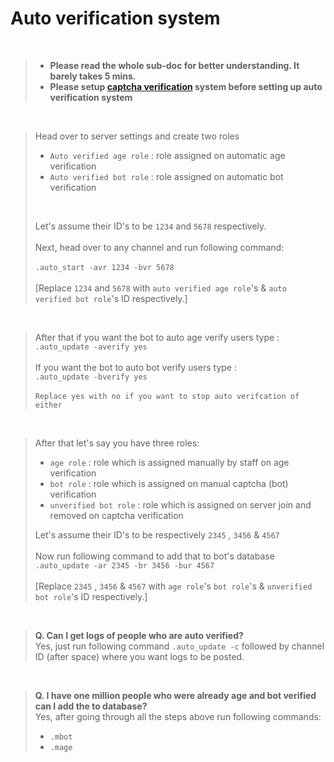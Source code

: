 # Auto verification system

<br>

> + **Please read the whole sub-doc for better understanding. It barely takes 5 mins.**
> + **Please setup [captcha verification](https://github.com/leothewolf/diswiki/blob/main/docs/manual-verification-system.md) system before setting up auto verification system**

<br>

> Head over to server settings and create two roles
>   + `Auto verified age role` : role assigned on automatic age verification
>   + `Auto verified bot role` : role assigned on automatic bot verification
> <br>
> 
> Let's assume their ID's to be `1234` and `5678` respectively. 
> <br>
> <br>
> Next, head over to any channel and run following command:
> <br>
> <br>
> `.auto_start -avr 1234 -bvr 5678`
> <br>
> <br>
> [Replace `1234` and `5678` with `auto verified age role`'s & `auto verified bot role`'s ID respectively.]

<br>

> After that if you want the bot to auto age verify users type :
> <br>
> `.auto_update -averify yes` 
> <br>
> <br>
> If you want the bot to auto bot verify users type :
> <br>
> `.auto_update -bverify yes` 
> <br>
> <br>
> `Replace yes with no if you want to stop auto verifcation of either`

<br>

> After that let's say you have three roles:
>   + `age role` : role which is assigned manually by staff on age verification
>   + `bot role` : role which is assigned on manual captcha (bot) verification 
>   + `unverified bot role` : role which is assigned on server join and removed on captcha verification
>
> Let's assume their ID's to be respectively `2345` , `3456` & `4567`
> <br>
> <br>
> Now run following command to add that to bot's database
> <br>
> `.auto_update -ar 2345 -br 3456 -bur 4567`
> <br>
> <br>
> [Replace `2345` , `3456` & `4567` with `age role`'s `bot role`'s & `unverified bot role`'s ID respectively.]

<br>

> **Q. Can I get logs of people who are auto verified?**
> <br>
> Yes, just run following command `.auto_update -c` followed by channel ID (after space) where you want logs to be posted.

<br>

> **Q. I have one million people who were already age and bot verified can I add the to database?**
> <br>
> Yes, after going through all the steps above run following commands:
>   + `.mbot`
>   + `.mage`
